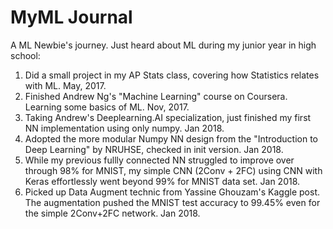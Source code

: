 # MyML Journal
A ML Newbie's journey. Just heard about ML during my junior year in high school: 
1. Did a small project in my AP Stats class, covering how Statistics relates with ML. May, 2017.
2. Finished Andrew Ng's "Machine Learning" course on Coursera. Learning some basics of ML. Nov, 2017.
3. Taking Andrew's Deeplearning.AI specialization, just finished my first NN implementation using only numpy. Jan 2018.
4. Adopted the more modular Numpy NN design from the "Introduction to Deep Learning" by NRUHSE, checked in init version. Jan 2018. 
5. While my previous fullly connected NN struggled to improve over through 98% for MNIST, my simple CNN (2Conv + 2FC) using CNN with Keras effortlessly went beyond 99% for MNIST data set. Jan 2018.
6. Picked up Data Augment technic from Yassine Ghouzam's Kaggle post. The augmentation pushed the MNIST test accuracy to 99.45% even for the simple 2Conv+2FC network. Jan 2018.
